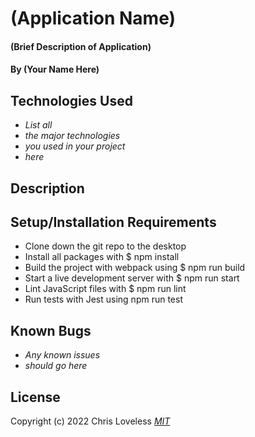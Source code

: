 # (Application Name)

#### (Brief Description of Application)

#### By (Your Name Here)

## Technologies Used

* _List all_
* _the major technologies_
* _you used in your project_
* _here_

## Description

## Setup/Installation Requirements

* Clone down the git repo to the desktop
* Install all packages with $ npm install  
* Build the project with webpack using $ npm run build 
* Start a live development server with $ npm run start
* Lint JavaScript files with $ npm run lint
* Run tests with Jest using npm run test

## Known Bugs

* _Any known issues_
* _should go here_

## License
Copyright (c) 2022 Chris Loveless
_[MIT](https://choosealicense.com/licenses/mit/)_